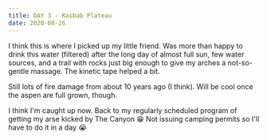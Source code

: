 ```yaml
---
title: DAY 3 - Kaibab Plateau
date: 2020-08-26
---
```


I think this is where I picked up my little friend.  Was more than happy to drink this water (filtered) after the long day of almost full sun, few water sources, and a trail with rocks just big enough to give my arches a not-so-gentle massage. The kinetic tape helped a bit.

Still lots of fire damage from about 10 years ago (I think). Will be cool once the aspen are full grown, though.

I think I'm caught up now. Back to my regularly scheduled program of getting my arse kicked by The Canyon 😁 Not issuing camping permits so I'll have to do it in a day 😭
